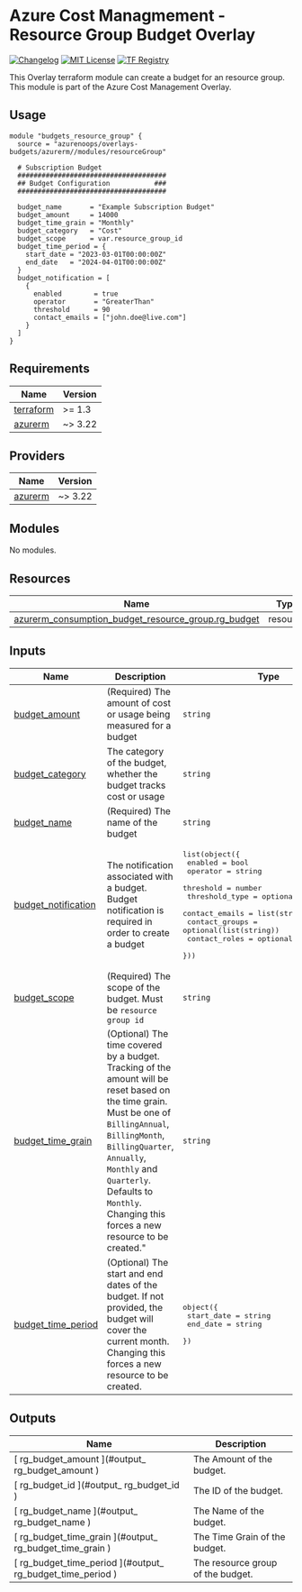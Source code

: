 # Azure Cost Managmement - Resource Group Budget Overlay

[![Changelog](https://img.shields.io/badge/changelog-release-green.svg)](CHANGELOG.md) [![MIT License](https://img.shields.io/badge/license-MIT-orange.svg)](LICENSE) [![TF Registry](https://img.shields.io/badge/terraform-registry-blue.svg)](https://registry.terraform.io/modules/azurenoops/overlays-redis/azurerm/)

This Overlay terraform module can create a budget for an resource group. This module is part of the Azure Cost Management Overlay.

## Usage

```hcl
module "budgets_resource_group" {
  source = "azurenoops/overlays-budgets/azurerm//modules/resourceGroup"

  # Subscription Budget
  #####################################
  ## Budget Configuration           ###
  #####################################

  budget_name       = "Example Subscription Budget"
  budget_amount     = 14000
  budget_time_grain = "Monthly"
  budget_category   = "Cost"
  budget_scope      = var.resource_group_id
  budget_time_period = {
    start_date = "2023-03-01T00:00:00Z"
    end_date   = "2024-04-01T00:00:00Z"
  }
  budget_notification = [
    {
      enabled        = true
      operator       = "GreaterThan"
      threshold      = 90
      contact_emails = ["john.doe@live.com"]
    }
  ]
}
```

<!-- BEGIN_TF_DOCS -->
## Requirements

| Name | Version |
|------|---------|
| <a name="requirement_terraform"></a> [terraform](#requirement\_terraform) | >= 1.3 |
| <a name="requirement_azurerm"></a> [azurerm](#requirement\_azurerm) | ~> 3.22 |

## Providers

| Name | Version |
|------|---------|
| <a name="provider_azurerm"></a> [azurerm](#provider\_azurerm) | ~> 3.22 |

## Modules

No modules.

## Resources

| Name | Type |
|------|------|
| [azurerm_consumption_budget_resource_group.rg_budget](https://registry.terraform.io/providers/hashicorp/azurerm/latest/docs/resources/consumption_budget_resource_group) | resource |

## Inputs

| Name | Description | Type | Default | Required |
|------|-------------|------|---------|:--------:|
| <a name="input_budget_amount"></a> [budget\_amount](#input\_budget\_amount) | (Required) The amount of cost or usage being measured for a budget | `string` | n/a | yes |
| <a name="input_budget_category"></a> [budget\_category](#input\_budget\_category) | The category of the budget, whether the budget tracks cost or usage | `string` | `null` | no |
| <a name="input_budget_name"></a> [budget\_name](#input\_budget\_name) | (Required) The name of the budget | `string` | n/a | yes |
| <a name="input_budget_notification"></a> [budget\_notification](#input\_budget\_notification) | The notification associated with a budget. Budget notification is required in order to create a budget | <pre>list(object({<br>    enabled        = bool<br>    operator       = string<br>    threshold      = number<br>    threshold_type = optional(string)<br>    contact_emails = list(string)<br>    contact_groups = optional(list(string))<br>    contact_roles  = optional(list(string))<br>  }))</pre> | `null` | no |
| <a name="input_budget_scope"></a> [budget\_scope](#input\_budget\_scope) | (Required) The scope of the budget. Must be `resource group id` | `string` | n/a | yes |
| <a name="input_budget_time_grain"></a> [budget\_time\_grain](#input\_budget\_time\_grain) | (Optional) The time covered by a budget. Tracking of the amount will be reset based on the time grain.<br>Must be one of `BillingAnnual`, `BillingMonth`, `BillingQuarter`, `Annually`, `Monthly` and `Quarterly`.<br>Defaults to `Monthly`. Changing this forces a new resource to be created." | `string` | `"Monthly"` | no |
| <a name="input_budget_time_period"></a> [budget\_time\_period](#input\_budget\_time\_period) | (Optional)  The start and end dates of the budget. If not provided, the budget will cover the current month. Changing this forces a new resource to be created. | <pre>object({<br>    start_date = string<br>    end_date   = string<br>  })</pre> | `null` | no |

## Outputs

| Name | Description |
|------|-------------|
| <a name="output_ rg_budget_amount "></a> [ rg\_budget\_amount ](#output\_ rg\_budget\_amount ) | The Amount of the budget. |
| <a name="output_ rg_budget_id "></a> [ rg\_budget\_id ](#output\_ rg\_budget\_id ) | The ID of the budget. |
| <a name="output_ rg_budget_name "></a> [ rg\_budget\_name ](#output\_ rg\_budget\_name ) | The Name of the budget. |
| <a name="output_ rg_budget_time_grain "></a> [ rg\_budget\_time\_grain ](#output\_ rg\_budget\_time\_grain ) | The Time Grain of the budget. |
| <a name="output_ rg_budget_time_period "></a> [ rg\_budget\_time\_period ](#output\_ rg\_budget\_time\_period ) | The resource group of the budget. |
<!-- END_TF_DOCS -->